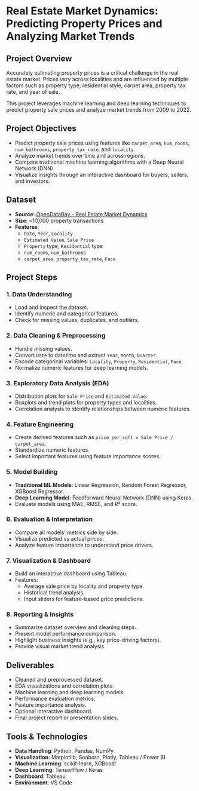 # Real Estate Market Dynamics: Predicting Property Prices and Analyzing Market Trends

## Project Overview
Accurately estimating property prices is a critical challenge in the real estate market. Prices vary across localities and are influenced by multiple factors such as property type, residential style, carpet area, property tax rate, and year of sale.  

This project leverages machine learning and deep learning techniques to predict property sale prices and analyze market trends from 2009 to 2022.

## Project Objectives
- Predict property sale prices using features like `carpet_area`, `num_rooms`, `num_bathrooms`, `property_tax_rate`, and `locality`.  
- Analyze market trends over time and across regions.  
- Compare traditional machine learning algorithms with a Deep Neural Network (DNN).  
- Visualize insights through an interactive dashboard for buyers, sellers, and investors.

## Dataset
- **Source**: [OpenDataBay - Real Estate Market Dynamics](https://www.opendatabay.com/data/financial/e67485f2-6d3c-4a3b-93a6-4b76ca07e5fb?utm)  
- **Size**: ~10,000 property transactions  
- **Features**:  
  - `Date`, `Year`, `Locality`  
  - `Estimated Value`, `Sale Price`  
  - `Property` type, `Residential` type  
  - `num_rooms`, `num_bathrooms`  
  - `carpet_area`, `property_tax_rate`, `Face`

## Project Steps

### 1. Data Understanding
- Load and inspect the dataset.
- Identify numeric and categorical features.
- Check for missing values, duplicates, and outliers.

### 2. Data Cleaning & Preprocessing
- Handle missing values.
- Convert `Date` to datetime and extract `Year`, `Month`, `Quarter`.
- Encode categorical variables: `Locality`, `Property`, `Residential`, `Face`.
- Normalize numeric features for deep learning models.

### 3. Exploratory Data Analysis (EDA)
- Distribution plots for `Sale Price` and `Estimated Value`.
- Boxplots and trend plots for property types and localities.
- Correlation analysis to identify relationships between numeric features.

### 4. Feature Engineering
- Create derived features such as `price_per_sqft = Sale Price / carpet_area`.
- Standardize numeric features.
- Select important features using feature importance scores.

### 5. Model Building
- **Traditional ML Models**: Linear Regression, Random Forest Regressor, XGBoost Regressor.
- **Deep Learning Model**: Feedforward Neural Network (DNN) using Keras.
- Evaluate models using MAE, RMSE, and R² score.

### 6. Evaluation & Interpretation
- Compare all models’ metrics side by side.
- Visualize predicted vs actual prices.
- Analyze feature importance to understand price drivers.

### 7. Visualization & Dashboard
- Build an interactive dashboard using Tableau.
- Features:
  - Average sale price by locality and property type.
  - Historical trend analysis.
  - Input sliders for feature-based price predictions.

### 8. Reporting & Insights
- Summarize dataset overview and cleaning steps.
- Present model performance comparison.
- Highlight business insights (e.g., key price-driving factors).
- Provide visual market trend analysis.

## Deliverables
- Cleaned and preprocessed dataset.
- EDA visualizations and correlation plots.
- Machine learning and deep learning models.
- Performance evaluation metrics.
- Feature importance analysis.
- Optional interactive dashboard.
- Final project report or presentation slides.

## Tools & Technologies
- **Data Handling**: Python, Pandas, NumPy  
- **Visualization**: Matplotlib, Seaborn, Plotly, Tableau / Power BI  
- **Machine Learning**: scikit-learn, XGBoost  
- **Deep Learning**: TensorFlow / Keras  
- **Dashboard**: Tableau  
- **Environment**: VS Code
